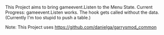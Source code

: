 This Project aims to bring gameevent.Listen to the Menu State.
Current Progress:
gameevent.Listen works.
The hook gets called without the data. (Currently I'm too stupid to push a table.)  

Note: This Project uses https://github.com/danielga/garrysmod_common